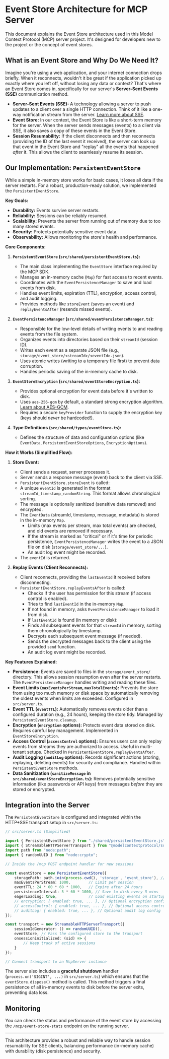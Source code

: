 # Event Store Architecture for MCP Server

This document explains the Event Store architecture used in this Model Context Protocol (MCP) server project. It's designed for developers new to the project or the concept of event stores.

## What is an Event Store and Why Do We Need It?

Imagine you're using a web application, and your internet connection drops briefly. When it reconnects, wouldn't it be great if the application picked up exactly where you left off, without losing any data or context? That's where an Event Store comes in, specifically for our server's **Server-Sent Events (SSE)** communication method.

*   **Server-Sent Events (SSE):** A technology allowing a server to push updates to a client over a single HTTP connection. Think of it like a one-way notification stream from the server. [Learn more about SSE](https://developer.mozilla.org/en-US/docs/Web/API/Server-sent_events/Using_server-sent_events).
*   **Event Store:** In our context, the Event Store is like a short-term memory for the server. When the server sends messages (events) to a client via SSE, it also saves a copy of these events in the Event Store.
*   **Session Resumability:** If the client disconnects and then reconnects (providing the ID of the last event it received), the server can look up that event in the Event Store and "replay" all the events that happened *after* it. This allows the client to seamlessly resume its session.

## Our Implementation: `PersistentEventStore`

While a simple in-memory store works for basic cases, it loses all data if the server restarts. For a robust, production-ready solution, we implemented the `PersistentEventStore`.

**Key Goals:**

*   **Durability:** Events survive server restarts.
*   **Reliability:** Sessions can be reliably resumed.
*   **Scalability:** Prevents the server from running out of memory due to too many stored events.
*   **Security:** Protects potentially sensitive event data.
*   **Observability:** Allows monitoring the store's health and performance.

**Core Components:**

1.  **`PersistentEventStore` (`src/shared/persistentEventStore.ts`):**
    *   The main class implementing the `EventStore` interface required by the MCP SDK.
    *   Manages an in-memory cache (`Map`) for fast access to recent events.
    *   Coordinates with the `EventPersistenceManager` to save and load events from disk.
    *   Handles event limits, expiration (TTL), encryption, access control, and audit logging.
    *   Provides methods like `storeEvent` (saves an event) and `replayEventsAfter` (resends missed events).

2.  **`EventPersistenceManager` (`src/shared/eventPersistenceManager.ts`):**
    *   Responsible for the low-level details of writing events to and reading events from the file system.
    *   Organizes events into directories based on their `streamId` (session ID).
    *   Writes each event as a separate JSON file (e.g., `storage/event_store/<streamId>/<eventId>.json`).
    *   Uses atomic writes (writing to a temporary file first) to prevent data corruption.
    *   Handles periodic saving of the in-memory cache to disk.

3.  **`EventStoreEncryption` (`src/shared/eventStoreEncryption.ts`):**
    *   Provides optional encryption for event data before it's written to disk.
    *   Uses `aes-256-gcm` by default, a standard strong encryption algorithm. [Learn about AES-GCM](https://en.wikipedia.org/wiki/Galois/Counter_Mode).
    *   Requires a secure `keyProvider` function to supply the encryption key (keys should *never* be hardcoded!).

4.  **Type Definitions (`src/shared/types/eventStore.ts`):**
    *   Defines the structure of data and configuration options (like `EventData`, `PersistentEventStoreOptions`, `EncryptionOptions`).

**How it Works (Simplified Flow):**

1.  **Store Event:**
    *   Client sends a request, server processes it.
    *   Server sends a response message (event) back to the client via SSE.
    *   `PersistentEventStore.storeEvent` is called:
    *   A unique `eventId` is generated in the format `streamId_timestamp_randomString`. This format allows chronological sorting.
    *   The message is optionally sanitized (sensitive data removed) and encrypted.
    *   The `EventData` (streamId, timestamp, message, metadata) is stored in the in-memory `Map`.
        *   Limits (max events per stream, max total events) are checked, and old events are removed if necessary.
        *   If the stream is marked as "critical" or if it's time for periodic persistence, `EventPersistenceManager` writes the event to a JSON file on disk (`storage/event_store/...`).
        *   An audit log event might be recorded.
    *   The `eventId` is returned.

2.  **Replay Events (Client Reconnects):**
    *   Client reconnects, providing the `lastEventId` it received before disconnecting.
    *   `PersistentEventStore.replayEventsAfter` is called:
        *   Checks if the user has permission for this stream (if access control is enabled).
        *   Tries to find `lastEventId` in the in-memory `Map`.
        *   If not found in memory, asks `EventPersistenceManager` to load it from disk.
        *   If `lastEventId` is found (in memory or disk):
        *   Finds all subsequent events for that `streamId` in memory, sorting them chronologically by timestamp.
        *   Decrypts each subsequent event message (if needed).
        *   Sends the decrypted messages back to the client using the provided `send` function.
        *   An audit log event might be recorded.

**Key Features Explained:**

*   **Persistence:** Events are saved to files in the `storage/event_store/` directory. This allows session resumption even after the server restarts. The `EventPersistenceManager` handles writing and reading these files.
*   **Event Limits (`maxEventsPerStream`, `maxTotalEvents`):** Prevents the store from using too much memory or disk space by automatically removing the oldest events when limits are exceeded. Configured in `src/server.ts`.
*   **Event TTL (`eventTTL`):** Automatically removes events older than a configured duration (e.g., 24 hours), keeping the store tidy. Managed by `PersistentEventStore.cleanup`.
*   **Encryption (`encryption` options):** Protects event data stored on disk. Requires careful key management. Implemented in `EventStoreEncryption`.
*   **Access Control (`accessControl` options):** Ensures users can only replay events from streams they are authorized to access. Useful in multi-tenant setups. Checked in `PersistentEventStore.replayEventsAfter`.
*   **Audit Logging (`auditLog` options):** Records significant actions (storing, replaying, deleting events) for security and compliance. Handled within `PersistentEventStore` methods.
*   **Data Sanitization (`sanitizeMessage` in `src/shared/eventStoreEncryption.ts`):** Removes potentially sensitive information (like passwords or API keys) from messages *before* they are stored or encrypted.

## Integration into the Server

The `PersistentEventStore` is configured and integrated within the HTTP+SSE transport setup in `src/server.ts`:

```typescript
// src/server.ts (Simplified)

import { PersistentEventStore } from "./shared/persistentEventStore.js";
import { StreamableHTTPServerTransport } from "@modelcontextprotocol/sdk/server/streamableHttp.js";
import path from "node:path";
import { randomUUID } from "node:crypto";

// Inside the /mcp POST endpoint handler for new sessions

const eventStore = new PersistentEventStore({
    storagePath: path.join(process.cwd(), 'storage', 'event_store'), // Where to save files
    maxEventsPerStream: 1000,        // Limit per session
    eventTTL: 24 * 60 * 60 * 1000,   // Expire after 24 hours
    persistenceInterval: 5 * 60 * 1000, // Save to disk every 5 mins
    eagerLoading: true,              // Load existing events on startup
    // encryption: { enabled: true, ... }, // Optional encryption config
    // accessControl: { enabled: true, ... }, // Optional access control config
    // auditLog: { enabled: true, ... }, // Optional audit log config
});

const transport = new StreamableHTTPServerTransport({
    sessionIdGenerator: () => randomUUID(),
    eventStore, // Pass the configured store to the transport
    onsessioninitialized: (sid) => {
        // Keep track of active sessions
    }
});

// Connect transport to an McpServer instance
```

The server also includes a **graceful shutdown** handler (`process.on('SIGINT', ...)` in `src/server.ts`) which ensures that the `eventStore.dispose()` method is called. This method triggers a final persistence of all in-memory events to disk before the server exits, preventing data loss.

## Monitoring

You can check the status and performance of the event store by accessing the `/mcp/event-store-stats` endpoint on the running server.

---

This architecture provides a robust and reliable way to handle session resumability for SSE clients, balancing performance (in-memory cache) with durability (disk persistence) and security.